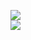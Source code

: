 [![](https://img.shields.io/badge/Made%20With-Github%20Spray-lightgrey.svg?style=for-the-badge&logo=github)](https://github.com/Annihil/github-spray#9273)  
[![](https://i.imgur.com/2DrTn0Z.gif)](https://github.com/Annihil/github-spray)